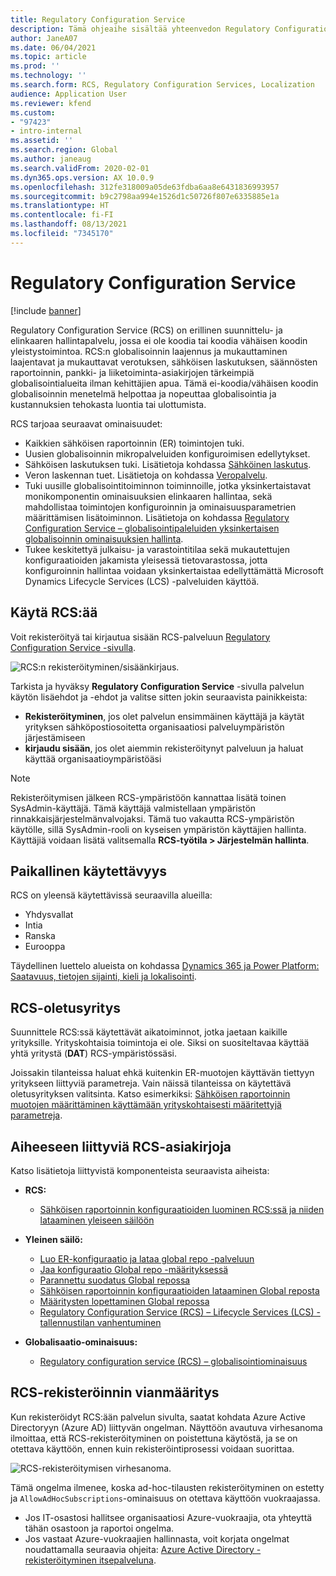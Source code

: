 ```yaml
---
title: Regulatory Configuration Service
description: Tämä ohjeaihe sisältää yhteenvedon Regulatory Configuration Servicen (RCS) ominaisuuksista ja tietoja palvelun käytön ominaisuudesta.
author: JaneA07
ms.date: 06/04/2021
ms.topic: article
ms.prod: ''
ms.technology: ''
ms.search.form: RCS, Regulatory Configuration Services, Localization
audience: Application User
ms.reviewer: kfend
ms.custom:
- "97423"
- intro-internal
ms.assetid: ''
ms.search.region: Global
ms.author: janeaug
ms.search.validFrom: 2020-02-01
ms.dyn365.ops.version: AX 10.0.9
ms.openlocfilehash: 312fe318009a05de63fdba6aa8e6431836993957
ms.sourcegitcommit: b9c2798aa994e1526d1c50726f807e6335885e1a
ms.translationtype: HT
ms.contentlocale: fi-FI
ms.lasthandoff: 08/13/2021
ms.locfileid: "7345170"
---
```

# <a name="regulatory-configuration-service"></a>Regulatory Configuration Service

[!include [banner](../includes/banner.md)]

Regulatory Configuration Service (RCS) on erillinen suunnittelu- ja elinkaaren hallintapalvelu, jossa ei ole koodia tai koodia vähäisen koodin yleistystoimintoa. RCS:n globalisoinnin laajennus ja mukauttaminen laajentavat ja mukauttavat verotuksen, sähköisen laskutuksen, säännösten raportoinnin, pankki- ja liiketoiminta-asiakirjojen tärkeimpiä globalisointialueita ilman kehittäjien apua. Tämä ei-koodia/vähäisen koodin globalisoinnin menetelmä helpottaa ja nopeuttaa globalisointia ja kustannuksien tehokasta luontia tai ulottumista.

RCS tarjoaa seuraavat ominaisuudet:

- Kaikkien sähköisen raportoinnin (ER) toimintojen tuki.
- Uusien globalisoinnin mikropalveluiden konfiguroimisen edellytykset.
- Sähköisen laskutuksen tuki. Lisätietoja kohdassa [Sähköinen laskutus](/dynamics365-release-plan/2021wave1/finance-operations/dynamics365-finance/electronic-invoicing-add-on-dynamics-365-ga).
- Veron laskennan tuet. Lisätietoja on kohdassa [Veropalvelu](/dynamics365-release-plan/2021wave1/finance-operations/dynamics365-finance/tax-service-preview).
- Tuki uusille globalisointitoiminnon toiminnoille, jotka yksinkertaistavat monikomponentin ominaisuuksien elinkaaren hallintaa, sekä mahdollistaa toimintojen konfiguroinnin ja ominaisuusparametrien määrittämisen lisätoiminnon. Lisätietoja on kohdassa [Regulatory Configuration Service – globalisointipaleluiden yksinkertaisen globalisoinnin ominaisuuksien hallinta](/dynamics365-release-plan/2021wave1/finance-operations/dynamics365-finance/regulatory-configuration-service-simplified-globalization-feature-management-globalization-services).
- Tukee keskitettyä julkaisu- ja varastointitilaa sekä mukautettujen konfiguraatioiden jakamista yleisessä tietovarastossa, jotta konfiguroinnin hallintaa voidaan yksinkertaistaa edellyttämättä Microsoft Dynamics Lifecycle Services (LCS) -palveluiden käyttöä.

## <a name="access-rcs"></a>Käytä RCS:ää

Voit rekisteröityä tai kirjautua sisään RCS-palveluun [Regulatory Configuration Service -sivulla](https://marketing.configure.global.dynamics.com/).

![RCS:n rekisteröityminen/sisäänkirjaus.](media/202103_RCS%20Marketing%20page_updated_1.jpg)

Tarkista ja hyväksy **Regulatory Configuration Service** -sivulla palvelun käytön lisäehdot ja -ehdot ja valitse sitten jokin seuraavista painikkeista:

- **Rekisteröityminen**, jos olet palvelun ensimmäinen käyttäjä ja käytät yrityksen sähköpostiosoitetta organisaatiosi palveluympäristön järjestämiseen
- **kirjaudu sisään**, jos olet aiemmin rekisteröitynyt palveluun ja haluat käyttää organisaatioympäristöäsi

> [!NOTE] 
> Rekisteröitymisen jälkeen RCS-ympäristöön kannattaa lisätä toinen SysAdmin-käyttäjä. Tämä käyttäjä valmistellaan ympäristön rinnakkaisjärjestelmänvalvojaksi. Tämä tuo vakautta RCS-ympäristön käytölle, sillä SysAdmin-rooli on kyseisen ympäristön käyttäjien hallinta. Käyttäjiä voidaan lisätä valitsemalla **RCS-työtila > Järjestelmän hallinta**.

## <a name="regional-availability"></a>Paikallinen käytettävyys

RCS on yleensä käytettävissä seuraavilla alueilla:

- Yhdysvallat
- Intia
- Ranska
- Eurooppa

Täydellinen luettelo alueista on kohdassa [Dynamics 365 ja Power Platform: Saatavuus, tietojen sijainti, kieli ja lokalisointi](https://aka.ms/dynamics_365_international_availability_deck).

## <a name="rcs-default-company"></a>RCS-oletusyritys

Suunnittele RCS:ssä käytettävät aikatoiminnot, jotka jaetaan kaikille yrityksille. Yrityskohtaisia toimintoja ei ole. Siksi on suositeltavaa käyttää yhtä yritystä (**DAT**) RCS-ympäristössäsi.

Joissakin tilanteissa haluat ehkä kuitenkin ER-muotojen käyttävän tiettyyn yritykseen liittyviä parametreja. Vain näissä tilanteissa on käytettävä oletusyrityksen valitsinta. Katso esimerkiksi: [Sähköisen raportoinnin muotojen määrittäminen käyttämään yrityskohtaisesti määritettyjä parametreja](../../fin-ops-core/dev-itpro/analytics/er-app-specific-parameters-configure-format.md).

## <a name="related-rcs-documentation"></a>Aiheeseen liittyviä RCS-asiakirjoja

Katso lisätietoja liittyvistä komponenteista seuraavista aiheista:

- **RCS:**

    - [Sähköisen raportoinnin konfiguraatioiden luominen RCS:ssä ja niiden lataaminen yleiseen säilöön](rcs-global-repo-upload.md)

- **Yleinen säilö:**

    - [Luo ER-konfiguraatio ja lataa global repo -palveluun](rcs-global-repo-upload.md)
    - [Jaa konfiguraatio Global repo -määrityksessä](rcs-global-repo-share-configuration.md)
    - [Parannettu suodatus Global repossa](enhanced-filtering-global-repo.md)
    - [Sähköisen raportoinnin konfiguraatioiden lataaminen Global reposta](../../fin-ops-core/dev-itpro/analytics/er-download-configurations-global-repo.md)
    - [Määritysten lopettaminen Global repossa](discontinuing-configurations-rcs-global-repo.md)
    - [Regulatory Configuration Service (RCS) – Lifecycle Services (LCS) -tallennustilan vanhentuminen](rcs-lcs-repo-dep-faq.md)

- **Globalisaatio-ominaisuus:**

    - [Regulatory configuration service (RCS) – globalisointiominaisuus](/dynamics365-release-plan/2021wave1/finance-operations/dynamics365-finance/regulatory-configuration-service-simplified-globalization-feature-management-globalization-services)


## <a name="troubleshooting-rcs-sign-up"></a>RCS-rekisteröinnin vianmääritys

Kun rekisteröidyt RCS:ään palvelun sivulta, saatat kohdata Azure Active Directoryyn (Azure AD) liittyvän ongelman. Näyttöön avautuva virhesanoma ilmoittaa, että RCS-rekisteröityminen on poistettuna käytöstä, ja se on otettava käyttöön, ennen kuin rekisteröintiprosessi voidaan suorittaa.

![RCS-rekisteröitymisen virhesanoma.](media/01_RCSSignUpError.jpg)

Tämä ongelma ilmenee, koska ad-hoc-tilausten rekisteröityminen on estetty ja `AllowAdHocSubscriptions`-ominaisuus on otettava käyttöön vuokraajassa. 

- Jos IT-osastosi hallitsee organisaatiosi Azure-vuokraajia, ota yhteyttä tähän osastoon ja raportoi ongelma.
- Jos vastaat Azure-vuokraajien hallinnasta, voit korjata ongelmat noudattamalla seuraavia ohjeita: [Azure Active Directory -rekisteröityminen itsepalveluna](/azure/active-directory/enterprise-users/directory-self-service-signup#how-do-i-control-self-service-settings).

